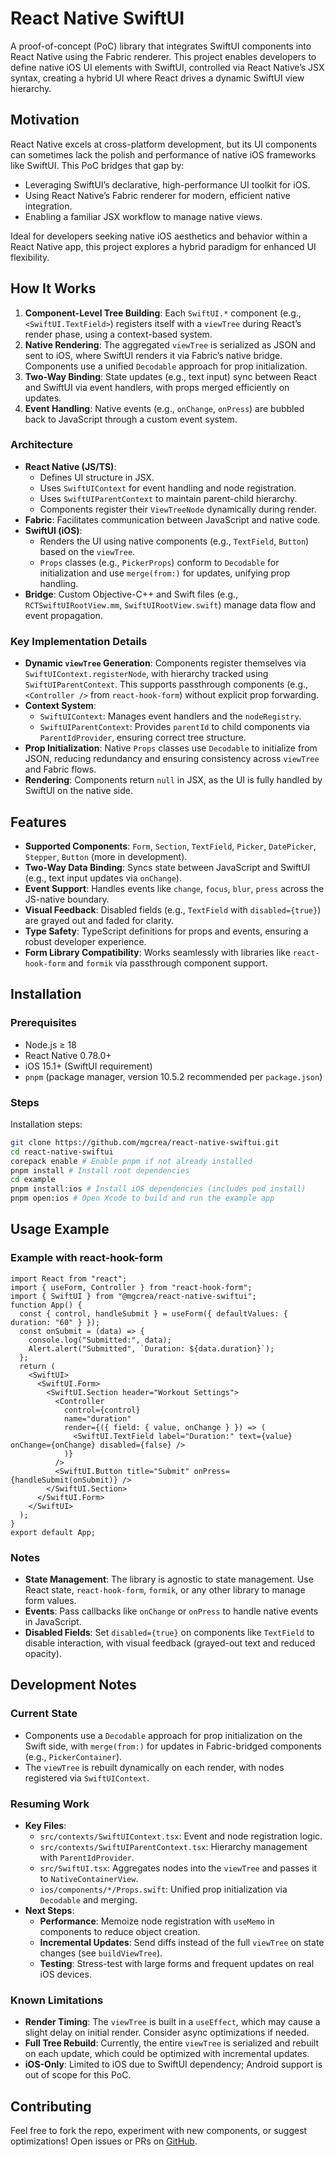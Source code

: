 # React Native SwiftUI

A proof-of-concept (PoC) library that integrates SwiftUI components into React Native using the Fabric renderer. This project enables developers to define native iOS UI elements with SwiftUI, controlled via React Native’s JSX syntax, creating a hybrid UI where React drives a dynamic SwiftUI view hierarchy.

## Motivation

React Native excels at cross-platform development, but its UI components can sometimes lack the polish and performance of native iOS frameworks like SwiftUI. This PoC bridges that gap by:

- Leveraging SwiftUI’s declarative, high-performance UI toolkit for iOS.
- Using React Native’s Fabric renderer for modern, efficient native integration.
- Enabling a familiar JSX workflow to manage native views.

Ideal for developers seeking native iOS aesthetics and behavior within a React Native app, this project explores a hybrid paradigm for enhanced UI flexibility.

## How It Works

1. **Component-Level Tree Building**: Each `SwiftUI.*` component (e.g., `<SwiftUI.TextField>`) registers itself with a `viewTree` during React’s render phase, using a context-based system.
2. **Native Rendering**: The aggregated `viewTree` is serialized as JSON and sent to iOS, where SwiftUI renders it via Fabric’s native bridge. Components use a unified `Decodable` approach for prop initialization.
3. **Two-Way Binding**: State updates (e.g., text input) sync between React and SwiftUI via event handlers, with props merged efficiently on updates.
4. **Event Handling**: Native events (e.g., `onChange`, `onPress`) are bubbled back to JavaScript through a custom event system.

### Architecture

- **React Native (JS/TS)**:
  - Defines UI structure in JSX.
  - Uses `SwiftUIContext` for event handling and node registration.
  - Uses `SwiftUIParentContext` to maintain parent-child hierarchy.
  - Components register their `ViewTreeNode` dynamically during render.
- **Fabric**: Facilitates communication between JavaScript and native code.
- **SwiftUI (iOS)**:
  - Renders the UI using native components (e.g., `TextField`, `Button`) based on the `viewTree`.
  - `Props` classes (e.g., `PickerProps`) conform to `Decodable` for initialization and use `merge(from:)` for updates, unifying prop handling.
- **Bridge**: Custom Objective-C++ and Swift files (e.g., `RCTSwiftUIRootView.mm`, `SwiftUIRootView.swift`) manage data flow and event propagation.

### Key Implementation Details

- **Dynamic `viewTree` Generation**: Components register themselves via `SwiftUIContext.registerNode`, with hierarchy tracked using `SwiftUIParentContext`. This supports passthrough components (e.g., `<Controller />` from `react-hook-form`) without explicit prop forwarding.
- **Context System**:
  - `SwiftUIContext`: Manages event handlers and the `nodeRegistry`.
  - `SwiftUIParentContext`: Provides `parentId` to child components via `ParentIdProvider`, ensuring correct tree structure.
- **Prop Initialization**: Native `Props` classes use `Decodable` to initialize from JSON, reducing redundancy and ensuring consistency across `viewTree` and Fabric flows.
- **Rendering**: Components return `null` in JSX, as the UI is fully handled by SwiftUI on the native side.

## Features

- **Supported Components**: `Form`, `Section`, `TextField`, `Picker`, `DatePicker`, `Stepper`, `Button` (more in development).
- **Two-Way Data Binding**: Syncs state between JavaScript and SwiftUI (e.g., text input updates via `onChange`).
- **Event Support**: Handles events like `change`, `focus`, `blur`, `press` across the JS-native boundary.
- **Visual Feedback**: Disabled fields (e.g., `TextField` with `disabled={true}`) are grayed out and faded for clarity.
- **Type Safety**: TypeScript definitions for props and events, ensuring a robust developer experience.
- **Form Library Compatibility**: Works seamlessly with libraries like `react-hook-form` and `formik` via passthrough component support.

## Installation

### Prerequisites

- Node.js ≥ 18
- React Native 0.78.0+
- iOS 15.1+ (SwiftUI requirement)
- `pnpm` (package manager, version 10.5.2 recommended per `package.json`)

### Steps

Installation steps:

```sh
git clone https://github.com/mgcrea/react-native-swiftui.git
cd react-native-swiftui
corepack enable # Enable pnpm if not already installed
pnpm install # Install root dependencies
cd example
pnpm install:ios # Install iOS dependencies (includes pod install)
pnpm open:ios # Open Xcode to build and run the example app
```

## Usage Example

### Example with react-hook-form

```tsx
import React from "react";
import { useForm, Controller } from "react-hook-form";
import { SwiftUI } from "@mgcrea/react-native-swiftui";
function App() {
  const { control, handleSubmit } = useForm({ defaultValues: { duration: "60" } });
  const onSubmit = (data) => {
    console.log("Submitted:", data);
    Alert.alert("Submitted", `Duration: ${data.duration}`);
  };
  return (
    <SwiftUI>
      <SwiftUI.Form>
        <SwiftUI.Section header="Workout Settings">
          <Controller
            control={control}
            name="duration"
            render={({ field: { value, onChange } }) => (
              <SwiftUI.TextField label="Duration:" text={value} onChange={onChange} disabled={false} />
            )}
          />
          <SwiftUI.Button title="Submit" onPress={handleSubmit(onSubmit)} />
        </SwiftUI.Section>
      </SwiftUI.Form>
    </SwiftUI>
  );
}
export default App;
```

### Notes

- **State Management**: The library is agnostic to state management. Use React state, `react-hook-form`, `formik`, or any other library to manage form values.
- **Events**: Pass callbacks like `onChange` or `onPress` to handle native events in JavaScript.
- **Disabled Fields**: Set `disabled={true}` on components like `TextField` to disable interaction, with visual feedback (grayed-out text and reduced opacity).

## Development Notes

### Current State

- Components use a `Decodable` approach for prop initialization on the Swift side, with `merge(from:)` for updates in Fabric-bridged components (e.g., `PickerContainer`).
- The `viewTree` is rebuilt dynamically on each render, with nodes registered via `SwiftUIContext`.

### Resuming Work

- **Key Files**:
  - `src/contexts/SwiftUIContext.tsx`: Event and node registration logic.
  - `src/contexts/SwiftUIParentContext.tsx`: Hierarchy management with `ParentIdProvider`.
  - `src/SwiftUI.tsx`: Aggregates nodes into the `viewTree` and passes it to `NativeContainerView`.
  - `ios/components/*/Props.swift`: Unified prop initialization via `Decodable` and merging.
- **Next Steps**:
  - **Performance**: Memoize node registration with `useMemo` in components to reduce object creation.
  - **Incremental Updates**: Send diffs instead of the full `viewTree` on state changes (see `buildViewTree`).
  - **Testing**: Stress-test with large forms and frequent updates on real iOS devices.

### Known Limitations

- **Render Timing**: The `viewTree` is built in a `useEffect`, which may cause a slight delay on initial render. Consider async optimizations if needed.
- **Full Tree Rebuild**: Currently, the entire `viewTree` is serialized and rebuilt on each update, which could be optimized with incremental updates.
- **iOS-Only**: Limited to iOS due to SwiftUI dependency; Android support is out of scope for this PoC.

## Contributing

Feel free to fork the repo, experiment with new components, or suggest optimizations! Open issues or PRs on [GitHub](https://github.com/mgcrea/react-native-swiftui).
